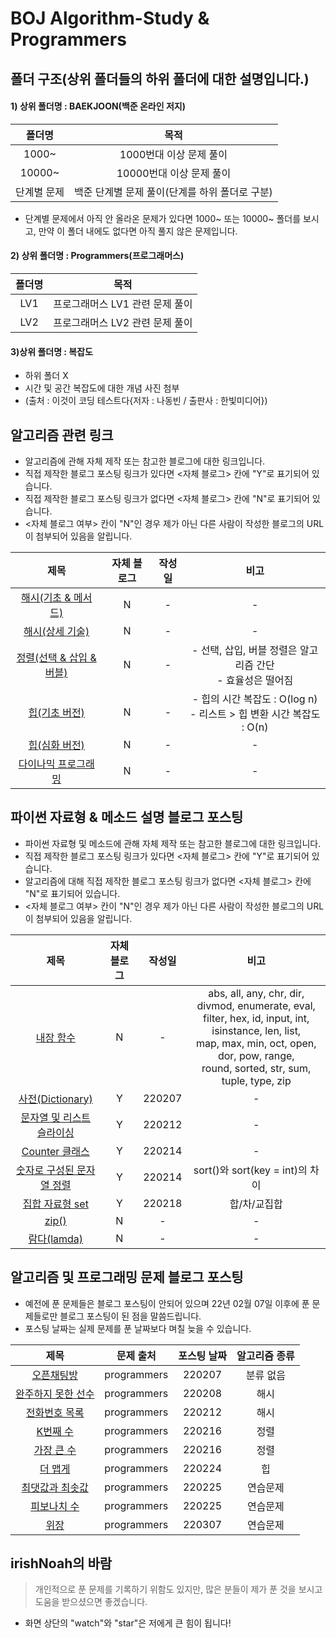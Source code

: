 # BOJ Algorithm-Study & Programmers

## 폴더 구조(상위 폴더들의 하위 폴더에 대한 설명입니다.)
#### 1) 상위 폴더명 : BAEKJOON(백준 온라인 저지)

|   폴더명   |                      목적                       |     
| :------: | :-----------------------------------------------:|
| 1000~ |                1000번대 이상 문제 풀이                |
| 10000~ |              10000번대 이상 문제 풀이                |
| 단계별 문제 |   백준 단계별 문제 풀이(단계를 하위 폴더로 구분)   | 

* 단계별 문제에서 아직 안 올라온 문제가 있다면 1000~ 또는 10000~ 폴더를 보시고, 만약 이 폴더 내에도 없다면 아직 풀지 않은 문제입니다.

#### 2) 상위 폴더명 : Programmers(프로그래머스)

|   폴더명   |                      목적                       |     
| :------: | :-----------------------------------------------:|
| LV1 |                프로그래머스 LV1 관련 문제 풀이          |
| LV2 |                프로그래머스 LV2 관련 문제 풀이          |

#### 3)상위 폴더명 : 복잡도
- 하위 폴더 X
- 시간 및 공간 복잡도에 대한 개념 사진 첨부
- (출처 : 이것이 코딩 테스트다{저자 : 나동빈 / 출판사 : 한빛미디어})

## 알고리즘 관련 링크
- 알고리즘에 관해 자체 제작 또는 참고한 블로그에 대한 링크입니다.
- 직접 제작한 블로그 포스팅 링크가 있다면 <자체 블로그> 칸에 "Y"로 표기되어 있습니다.
- 직접 제작한 블로그 포스팅 링크가 없다면 <자체 블로그> 칸에 "N"로 표기되어 있습니다.
- <자체 블로그 여부> 칸이 "N"인 경우 제가 아닌 다른 사람이 작성한 블로그의 URL이 첨부되어 있음을 알립니다.

|   제목     |    자체 블로그   |    작성일     |     비고     |
|:----------:|:----------:|:------:|:------:|
| [해시(기초 & 메서드)](https://yunaaaas.tistory.com/46)| N | - | - |
| [해시(상세 기술)](https://yunaaaas.tistory.com/46)| N | - | - |
| [정렬(선택 & 삽입 & 버블)](https://yunaaaas.tistory.com/46)| N | - | - 선택, 삽입, 버블 정렬은 알고리즘 간단</br>- 효율성은 떨어짐 |
| [힙(기초 버전)](https://hocheon.tistory.com/70)| N | - | - 힙의 시간 복잡도 : O(log n)</br>- 리스트 > 힙 변환 시간 복잡도 : O(n) |
| [힙(심화 버전)](https://littlefoxdiary.tistory.com/3)| N | - | - |
| [다이나믹 프로그래밍](https://doing7.tistory.com/75)| N | - | - |

## 파이썬 자료형 & 메소드 설명 블로그 포스팅
- 파이썬 자료형 및 메소드에 관해 자체 제작 또는 참고한 블로그에 대한 링크입니다.
- 직접 제작한 블로그 포스팅 링크가 있다면 <자체 블로그> 칸에 "Y"로 표기되어 있습니다.
- 알고리즘에 대해 직접 제작한 블로그 포스팅 링크가 없다면 <자체 블로그> 칸에 "N"로 표기되어 있습니다.
- <자체 블로그 여부> 칸이 "N"인 경우 제가 아닌 다른 사람이 작성한 블로그의 URL이 첨부되어 있음을 알립니다.

|   제목    |  자체 블로그  |  작성일   | 비고 | 
| :------: | :-----------------------------------------------:|:------:|:------:|
| [내장 함수](https://wikidocs.net/32)| N | - | abs, all, any, chr, dir, divmod, enumerate, eval,</br> filter, hex, id, input, int, isinstance, len, list,</br>map, max, min, oct, open, dor, pow, range,</br>round, sorted, str, sum, tuple, type, zip |
| [사전(Dictionary)](https://blog.naver.com/park_ckddud/222641153654)| Y | 220207 |  -  |
| [문자열 및 리스트 슬라이싱](https://blog.naver.com/park_ckddud/222645906588) | Y | 220212 |  -  |
| [Counter 클래스](https://blog.naver.com/park_ckddud/222647054180) | Y | 220214 |  -  |
| [숫자로 구성된 문자열 정렬](https://blog.naver.com/park_ckddud/222647086826) | Y | 220214 | sort()와 sort(key = int)의 차이 |
| [집합 자료형 set](https://blog.naver.com/park_ckddud/222650949006) | Y | 220218 | 합/차/교집합 |
| [zip()](https://www.daleseo.com/python-zip/) | N | - | - |
| [람다(lamda)](https://wikidocs.net/64) | N | - | - |

## 알고리즘 및 프로그래밍 문제 블로그 포스팅
- 예전에 푼 문제들은 블로그 포스팅이 안되어 있으며 22년 02월 07일 이후에 푼 문제들로만 블로그 포스팅이 된 점을 말씀드립니다.
- 포스팅 날짜는 실제 문제를 푼 날짜보다 며칠 늦을 수 있습니다.

|   제목     |    문제 출처   | 포스팅 날짜 | 알고리즘 종류 |
| :------: |:-----------------------------------------------:|:------:|:------:|
| [오픈채팅방](https://blog.naver.com/park_ckddud/222641221456)| programmers | 220207 | 분류 없음 |
| [완주하지 못한 선수](https://blog.naver.com/park_ckddud/222641632113)| programmers | 220208 | 해시 |
| [전화번호 목록](https://blog.naver.com/park_ckddud/222645660482)| programmers | 220212 | 해시 |
| [K번째 수](https://blog.naver.com/park_ckddud/222649612140)| programmers | 220216 | 정렬 |
| [가장 큰 수](https://blog.naver.com/park_ckddud/222649623505)| programmers | 220216 | 정렬 |
| [더 맵게](https://blog.naver.com/park_ckddud/222656448767)| programmers | 220224 | 힙 |
| [최댓값과 최솟값](https://blog.naver.com/park_ckddud/222657468434)| programmers | 220225 | 연습문제 |
| [피보나치 수](https://blog.naver.com/park_ckddud/222657475479)| programmers | 220225 | 연습문제 |
| [위장](https://blog.naver.com/park_ckddud/222666507590)| programmers | 220307 | 연습문제 |

## irishNoah의 바람
> 개인적으로 푼 문제를 기록하기 위함도 있지만, 많은 분들이 제가 푼 것을 보시고 도움을 받으셨으면 좋겠습니다.
- 화면 상단의 "watch"와 "star"은 저에게 큰 힘이 됩니다!
